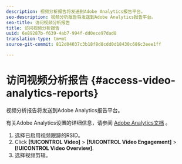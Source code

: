 ```yaml
---
description: 视频分析报告将发送到Adobe Analytics报告平台。
seo-description: 视频分析报告将发送到Adobe Analytics报告平台。
seo-title: 访问视频分析报告
title: 访问视频分析报告
uuid: 6e89287b-f639-4ab7-994f-dd0ece97dad8
translation-type: tm+mt
source-git-commit: 812d04037c3b18f8d8cdd0d18430c686c3eee1ff

---
```



# 访问视频分析报告 {#access-video-analytics-reports}

视频分析报告将发送到Adobe Analytics报告平台。

有关Adobe Analytics设置的详细信息，请参阅 [Adobe Analytics文档](https://microsite.omniture.com/t2/help/en_US/reference/) 。
1. 选择已启用视频跟踪的RSID。
1. Click **[!UICONTROL Video]** > **[!UICONTROL Video Engagement]** > **[!UICONTROL Video Overview]**.
1. 选择视频剪辑。
